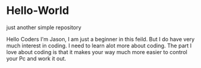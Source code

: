 # Hello-World
just another simple repository

Hello Coders
I'm Jason,  I am just a beginner in this feild. But I do have very much interest in coding.
I need to learn alot more about coding. The part I love about coding is that it makes your way much more easier to control your Pc and work it out.
